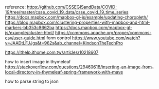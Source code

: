 reference:
https://github.com/CSSEGISandData/COVID-19/tree/master/csse_covid_19_data/csse_covid_19_time_series
https://docs.mapbox.com/mapbox-gl-js/example/updating-choropleth/
https://blog.mapbox.com/clustering-properties-with-mapbox-and-html-markers-bb353c8662ba
https://docs.mapbox.com/mapbox-gl-js/example/cluster-html/
https://commons.apache.org/proper/commons-csv/user-guide.html
form control
https://www.youtube.com/watch?v=JAADtLFJJgs&t=962s&ab_channel=KindsonTheTechPro

https://ithelp.ithome.com.tw/articles/10218607

how to insert image in thymeleaf
https://stackoverflow.com/questions/29460618/inserting-an-image-from-local-directory-in-thymeleaf-spring-framework-with-mave

how to parse string to json
